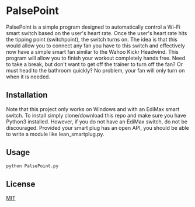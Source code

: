 # PalsePoint

PalsePoint is a simple program designed to automatically control a Wi-Fi smart switch based on the user's heart rate. Once the user's heart rate hits the tipping point (switchpoint), the switch turns on. The idea is that this would allow you to connect any fan you have to this switch and effectively now have a simple smart fan similar to the Wahoo Kickr Headwind. This program will allow you to finish your workout completely hands free. Need to take a break, but don't want to get off the trainer to turn off the fan? Or must head to the bathroom quickly? No problem, your fan will only turn on when it is needed.

## Installation

Note that this project only works on Windows and with an EdiMax smart switch. To install simply clone/download this repo and make sure you have Python3 installed. However, if you do not have an EdiMax switch, do not be discouraged. Provided your smart plug has an open API, you should be able to write a module like lean_smartplug.py.

## Usage
```bash
python PalsePoint.py
```

## License
[MIT](https://choosealicense.com/licenses/mit/)
